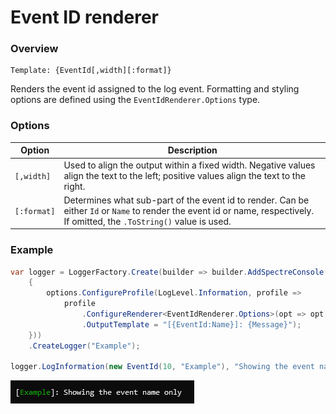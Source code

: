 ﻿# Event ID renderer

### Overview

```
Template: {EventId[,width][:format]}
```

Renders the event id assigned to the log event. Formatting and styling options are defined using the `EventIdRenderer.Options` type.

### Options

|Option|Description|
|---|---|
|`[,width]`|Used to align the output within a fixed width. Negative values align the text to the left; positive values align the text to the right.|
|`[:format]`|Determines what sub-part of the event id to render. Can be either `Id` or `Name` to render the event id or name, respectively. If omitted, the `.ToString()` value is used.|



### Example

```csharp
var logger = LoggerFactory.Create(builder => builder.AddSpectreConsole(options =>
    {
        options.ConfigureProfile(LogLevel.Information, profile =>
            profile
                .ConfigureRenderer<EventIdRenderer.Options>(opt => opt.Style = "green")
                .OutputTemplate = "[{EventId:Name}]: {Message}");
    }))
    .CreateLogger("Example");

logger.LogInformation(new EventId(10, "Example"), "Showing the event name only");
```

![output](snips/event-id.png)